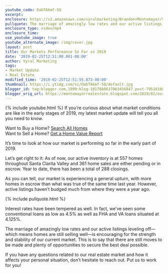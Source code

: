 ```yaml
---
youtube_code: OabTAkmf-5Q
excerpt:
enclosure: https://s3.amazonaws.com/vyralmarketing/Brandon+Montemayor/Videos/Santa+Clarita+Valley+Real+Estate+-+Our+Markets+Performance+So+Far+in+2019.mp4
pullquote: The marriage of amazingly low rates and our active listings leveling off is encouraging for the strength and stability of our current market.
enclosure_type: video/mp4
enclosure_time:
use_youtube_image: true
youtube_alternate_image: /img/cover.jpg
layout: post
title: Our Markets Performance So Far in 2019
date: '2019-02-25T12:51:00.001-08:00'
author: Vyral Marketing
tags:
- Market Update
- Real Estate
modified_time: '2019-02-25T12:51:55.873-08:00'
thumbnail: https://i.ytimg.com/vi/OabTAkmf-5Q/default.jpg
blogger_id: tag:blogger.com,1999:blog-1017680637063456847.post-7951616811926389348
blogger_orig_url: https://montemayorrealestate.blogspot.com/2019/02/our-markets-performance-so-far-in-2019.html
---
```

{% include youtube.html %}
If you’re curious about what market conditions are like in the early stages of 2019,
my latest market update will tell you all you need to know.

<div class="post-cta">
Want to Buy a Home? <a href="http://myscvhomefinder.com/search#?q_limit=36&q_prioritize=agents.0.id=F207098400%7Coffice.id=FF7000252&mlsId=347&status=1%7C3&q_sort=createdAt-&q_offset=0" target="_blank">Search All Homes</a><br>
Want to Sell a Home? <a href="http://myscvhomefinder.com/home_value" target="_blank">Get a Home Value Report</a>
</div>

It’s time to look at how our market is performing so far in the early part of 2019.

Let’s get right to it: As of now, our active inventory is at 557 homes throughout Santa Clarita Valley and 361 home sales are either pending or in escrow. Year to date, there has been a total of 288 closings.

As you can tell, our market is experiencing a general upturn, with more homes in escrow than what was true of the same time last year. However, active listings haven’t budged much from where they were a year ago.

{% include pullquote.html %}

Interest rates have been tempered as well. In fact, we’ve seen some conventional loans as low as 4.5% as well as FHA and VA loans situated at 4.125%.

The marriage of amazingly low rates and our active listings leveling off—which means homes are still selling well—is encouraging for the strength and stability of our current market. This is to say that there are still moves to be made and plenty of opportunities to secure the best deal possible.

If you have any questions related to our real estate market and how it affects your personal situation, don’t hesitate to reach out. Put us to work for you!

